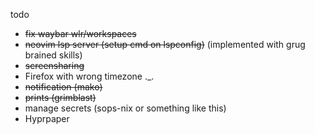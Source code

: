 todo
 - ~~fix waybar wlr/workspaces~~ 
 - ~~neovim lsp server (setup cmd on lspconfig)~~ (implemented with grug brained skills)
 - ~~screensharing~~
 - Firefox with wrong timezone ._.
 - ~~notification (mako)~~
 - ~~prints (grimblast)~~
 - manage secrets (sops-nix or something like this)
 - Hyprpaper

